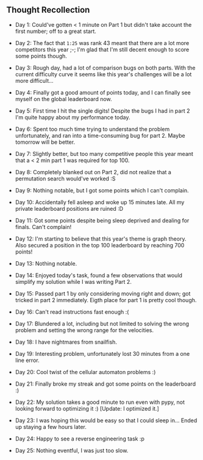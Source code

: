 ## Thought Recollection

- Day 1: Could've gotten < 1 minute on Part 1 but didn't take account the first number; off to a great start.

- Day 2: The fact that `1:25` was rank 43 meant that there are a lot more competitors this year ;-; I'm glad that I'm still decent enough to score some points though.

- Day 3: Rough day, had a lot of comparison bugs on both parts. With the current difficulty curve it seems like this year's challenges will be a lot more difficult...

- Day 4: Finally got a good amount of points today, and I can finally see myself on the global leaderboard now.

- Day 5: First time I hit the single digits! Despite the bugs I had in part 2 I'm quite happy about my performance today.

- Day 6: Spent too much time trying to understand the problem unfortunately, and ran into a time-consuming bug for part 2. Maybe tomorrow will be better.

- Day 7: Slightly better, but too many competitive people this year meant that a < 2 min part 1 was required for top 100.

- Day 8: Completely blanked out on Part 2, did not realize that a permutation search would've worked :S

- Day 9: Nothing notable, but I got some points which I can't complain.

- Day 10: Accidentally fell asleep and woke up 15 minutes late. All my private leaderboard positions are ruined :D

- Day 11: Got some points despite being sleep deprived and dealing for finals. Can't complain! 

- Day 12: I'm starting to believe that this year's theme is graph theory. Also secured a position in the top 100 leaderboard by reaching 700 points!

- Day 13: Nothing notable.

- Day 14: Enjoyed today's task, found a few observations that would simplify my solution while I was writing Part 2.

- Day 15: Passed part 1 by only considering moving right and down; got tricked in part 2 immediately. Eigth place for part 1 is pretty cool though.

- Day 16: Can't read instructions fast enough :(

- Day 17: Blundered a lot, including but not limited to solving the wrong problem and setting the wrong range for the velocities.

- Day 18: I have nightmares from snailfish.

- Day 19: Interesting problem, unfortunately lost 30 minutes from a one line error.

- Day 20: Cool twist of the cellular automaton problems :)

- Day 21: Finally broke my streak and got some points on the leaderboard :) 

- Day 22: My solution takes a good minute to run even with pypy, not looking forward to optimizing it :) [Update: I optimized it.]

- Day 23: I was hoping this would be easy so that I could sleep in... Ended up staying a few hours later.

- Day 24: Happy to see a reverse engineering task :p 

- Day 25: Nothing eventful, I was just too slow.